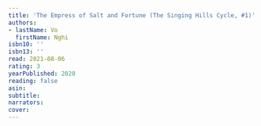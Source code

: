 ```yaml
---
title: 'The Empress of Salt and Fortune (The Singing Hills Cycle, #1)'
authors:
- lastName: Vo
  firstName: Nghi
isbn10: ''
isbn13: ''
read: 2021-08-06
rating: 3
yearPublished: 2020
reading: false
asin:
subtitle:
narrators:
cover:
---
```

